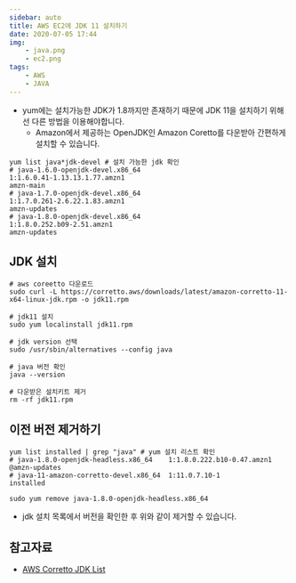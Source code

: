 ```yaml
---
sidebar: auto
title: AWS EC2에 JDK 11 설치하기
date: 2020-07-05 17:44
img: 
    - java.png
    - ec2.png
tags: 
    - AWS
    - JAVA
---
```


- yum에는 설치가능한 JDK가 1.8까지만 존재하기 때문에 JDK 11을 설치하기 위해선 다른 방법을 이용해야합니다.
    - Amazon에서 제공하는 OpenJDK인 Amazon Coretto를 다운받아 간편하게 설치할 수 있습니다. 

```shell script
yum list java*jdk-devel # 설치 가능한 jdk 확인
# java-1.6.0-openjdk-devel.x86_64                                       1:1.6.0.41-1.13.13.1.77.amzn1                                       amzn-main
# java-1.7.0-openjdk-devel.x86_64                                       1:1.7.0.261-2.6.22.1.83.amzn1                                       amzn-updates
# java-1.8.0-openjdk-devel.x86_64                                       1:1.8.0.252.b09-2.51.amzn1                                          amzn-updates
```


## JDK 설치
```shell script
# aws coreetto 다운로드
sudo curl -L https://corretto.aws/downloads/latest/amazon-corretto-11-x64-linux-jdk.rpm -o jdk11.rpm

# jdk11 설치
sudo yum localinstall jdk11.rpm

# jdk version 선택
sudo /usr/sbin/alternatives --config java

# java 버전 확인
java --version

# 다운받은 설치키트 제거
rm -rf jdk11.rpm
```

## 이전 버전 제거하기
```shell script
yum list installed | grep "java" # yum 설치 리스트 확인
# java-1.8.0-openjdk-headless.x86_64    1:1.8.0.222.b10-0.47.amzn1   @amzn-updates
# java-11-amazon-corretto-devel.x86_64  1:11.0.7.10-1                installed

sudo yum remove java-1.8.0-openjdk-headless.x86_64 
```
- jdk 설치 목록에서 버전을 확인한 후 위와 같이 제거할 수 있습니다.

## 참고자료
- [AWS Corretto JDK List](https://docs.aws.amazon.com/corretto/latest/corretto-11-ug/downloads-list.html)
